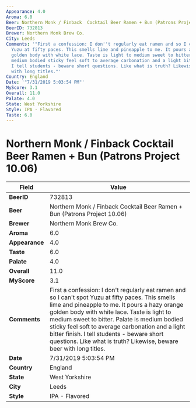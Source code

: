 ```yaml
---
Appearance: 4.0
Aroma: 6.0
Beer: Northern Monk / Finback  Cocktail Beer Ramen + Bun (Patrons Project 10.06)
BeerID: 732813
Brewer: Northern Monk Brew Co.
City: Leeds
Comments: '"First a confession: I don''t regularly eat ramen and so I can''t spot
  Yuzu at fifty paces. This smells lime and pineapple to me. It pours a hazy orange
  golden body with white lace. Taste is light to medium sweet to bitter. Palate is
  medium bodied sticky feel soft to average carbonation and a light bitter finish.
  I tell students - beware short questions. Like what is truth? Likewise, beware beer
  with long titles."'
Country: England
Date: '"7/31/2019 5:03:54 PM"'
MyScore: 3.1
Overall: 11.0
Palate: 4.0
State: West Yorkshire
Style: IPA - Flavored
Taste: 6.0
---
```


# Northern Monk / Finback  Cocktail Beer Ramen + Bun (Patrons Project 10.06)

| Field         | Value |
|---------------|-------|
| **BeerID** | 732813 |
| **Beer** | Northern Monk / Finback  Cocktail Beer Ramen + Bun (Patrons Project 10.06) |
| **Brewer** | Northern Monk Brew Co. |
| **Aroma** | 6.0 |
| **Appearance** | 4.0 |
| **Taste** | 6.0 |
| **Palate** | 4.0 |
| **Overall** | 11.0 |
| **MyScore** | 3.1 |
| **Comments** | First a confession: I don't regularly eat ramen and so I can't spot Yuzu at fifty paces. This smells lime and pineapple to me. It pours a hazy orange golden body with white lace. Taste is light to medium sweet to bitter. Palate is medium bodied sticky feel soft to average carbonation and a light bitter finish. I tell students - beware short questions. Like what is truth? Likewise, beware beer with long titles. |
| **Date** | 7/31/2019 5:03:54 PM |
| **Country** | England |
| **State** | West Yorkshire |
| **City** | Leeds |
| **Style** | IPA - Flavored |
